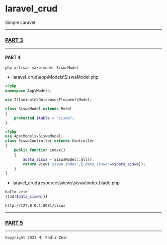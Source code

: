 # laravel_crud
 Simple Laravel

---
### [PART 3](https://github.com/gzeinnumer/laravel_crud/tree/part_3)
---

#### PART 4
```
php artisan make:model SiswaModel
```
* laravel_crud\app\Models\SiswaModel.php
```php
<?php
namespace App\Models;

use Illuminate\Database\Eloquent\Model;

class SiswaModel extends Model
{
    protected $table = "siswa";
}
```
```php
<?php
use App\Models\SiswaModel;
class SiswaController extends Controller
{
    public function index()
    {
        $data_siswa = SiswaModel::all();
        return view('siswa.index',['data_siswa'=>$data_siswa]);
    }
}
```
* laravel_crud\resources\views\siswa\index.blade.php
```php
hallo zein
{{dd($data_siswa)}}
```
```
http://127.0.0.1:8081/siswa
```

---
### [PART 5](https://github.com/gzeinnumer/laravel_crud/tree/part_5)
---

```
Copyright 2021 M. Fadli Zein
```